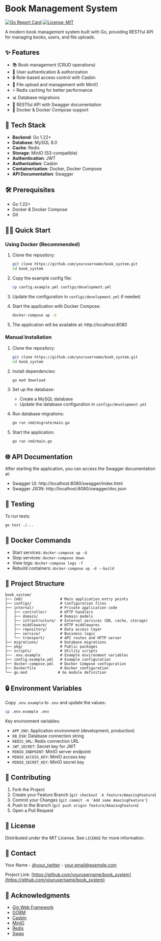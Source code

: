 # Book Management System

[![Go Report Card](https://goreportcard.com/badge/github.com/yourusername/book_system)](https://goreportcard.com/report/github.com/yourusername/book_system)
[![License: MIT](https://img.shields.io/badge/License-MIT-yellow.svg)](https://opensource.org/licenses/MIT)

A modern book management system built with Go, providing RESTful API for managing books, users, and file uploads.

## ✨ Features

- 📚 Book management (CRUD operations)
- 👥 User authentication & authorization
- 🔒 Role-based access control with Casbin
- 📁 File upload and management with MinIO
- ⚡ Redis caching for better performance
- 📊 Database migrations
- 📱 RESTful API with Swagger documentation
- 🐳 Docker & Docker Compose support

## 🚀 Tech Stack

- **Backend**: Go 1.22+
- **Database**: MySQL 8.0
- **Cache**: Redis
- **Storage**: MinIO (S3-compatible)
- **Authentication**: JWT
- **Authorization**: Casbin
- **Containerization**: Docker, Docker Compose
- **API Documentation**: Swagger

## 🛠️ Prerequisites

- Go 1.22+
- Docker & Docker Compose
- Git

## 🏃‍♂️ Quick Start

### Using Docker (Recommended)

1. Clone the repository:
   ```bash
   git clone https://github.com/yourusername/book_system.git
   cd book_system
   ```

2. Copy the example config file:
   ```bash
   cp config.example.yml configs/development.yml
   ```

3. Update the configuration in `configs/development.yml` if needed.

4. Start the application with Docker Compose:
   ```bash
   docker-compose up -d
   ```

5. The application will be available at: http://localhost:8080

### Manual Installation

1. Clone the repository:
   ```bash
   git clone https://github.com/yourusername/book_system.git
   cd book_system
   ```

2. Install dependencies:
   ```bash
   go mod download
   ```

3. Set up the database:
   - Create a MySQL database
   - Update the database configuration in `configs/development.yml`

4. Run database migrations:
   ```bash
   go run cmd/migrate/main.go
   ```

5. Start the application:
   ```bash
   go run cmd/main.go
   ```

## 🌐 API Documentation

After starting the application, you can access the Swagger documentation at:
- Swagger UI: http://localhost:8080/swagger/index.html
- Swagger JSON: http://localhost:8080/swagger/doc.json

## 🧪 Testing

To run tests:

```bash
go test ./...
```

## 🐳 Docker Commands

- Start services: `docker-compose up -d`
- Stop services: `docker-compose down`
- View logs: `docker-compose logs -f`
- Rebuild containers: `docker-compose up -d --build`

## 📂 Project Structure

```
book_system/
├── cmd/                 # Main application entry points
├── configs/             # Configuration files
├── internal/            # Private application code
│   ├── controller/      # HTTP handlers
│   ├── domain/          # Domain models
│   ├── infrastructure/  # External services (DB, cache, storage)
│   ├── middleware/      # HTTP middlewares
│   ├── repository/      # Data access layer
│   ├── service/         # Business logic
│   └── transport/       # API routes and HTTP server
├── migrations/          # Database migrations
├── pkg/                 # Public packages
├── scripts/             # Utility scripts
├── .env.example         # Example environment variables
├── config.example.yml   # Example configuration
├── docker-compose.yml   # Docker Compose configuration
├── Dockerfile           # Docker configuration
└── go.mod              # Go module definition
```

## 🔒 Environment Variables

Copy `.env.example` to `.env` and update the values:

```bash
cp .env.example .env
```

Key environment variables:

- `APP_ENV`: Application environment (development, production)
- `DB_DSN`: Database connection string
- `REDIS_URL`: Redis connection URL
- `JWT_SECRET`: Secret key for JWT
- `MINIO_ENDPOINT`: MinIO server endpoint
- `MINIO_ACCESS_KEY`: MinIO access key
- `MINIO_SECRET_KEY`: MinIO secret key

## 🤝 Contributing

1. Fork the Project
2. Create your Feature Branch (`git checkout -b feature/AmazingFeature`)
3. Commit your Changes (`git commit -m 'Add some AmazingFeature'`)
4. Push to the Branch (`git push origin feature/AmazingFeature`)
5. Open a Pull Request

## 📄 License

Distributed under the MIT License. See `LICENSE` for more information.

## 📧 Contact

Your Name - [@your_twitter](https://twitter.com/your_twitter) - your.email@example.com

Project Link: [https://github.com/yourusername/book_system](https://github.com/yourusername/book_system)

## 🙏 Acknowledgments

- [Gin Web Framework](https://github.com/gin-gonic/gin)
- [GORM](https://gorm.io/)
- [Casbin](https://casbin.org/)
- [MinIO](https://min.io/)
- [Redis](https://redis.io/)
- [Swag](https://github.com/swaggo/swag)
